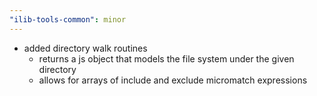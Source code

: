 ```yaml
---
"ilib-tools-common": minor
---
```


- added directory walk routines
  - returns a js object that models the file system under the given directory
  - allows for arrays of include and exclude micromatch expressions

